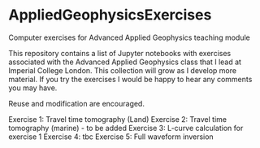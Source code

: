 # AppliedGeophysicsExercises
Computer exercises for Advanced Applied Geophysics teaching module

This repository contains a list of Jupyter notebooks with exercises associated with the Advanced Applied Geophysics class that I lead at Imperial College London. This collection will grow as I develop more material. If you try the exercises I would be happy to hear any comments you may have.

Reuse and modification are encouraged.

Exercise 1: Travel time tomography (Land)
Exercise 2: Travel time tomography (marine) - to be added
Exercise 3: L-curve calculation for exercise 1
Exercise 4: tbc
Exercise 5: Full waveform inversion
